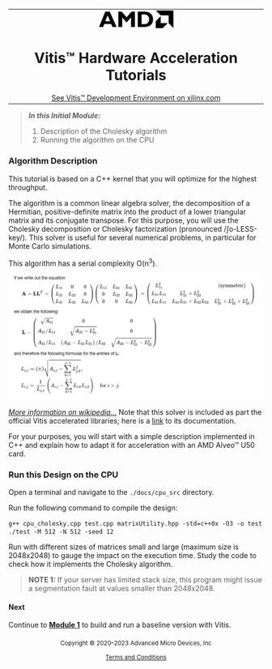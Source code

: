 <table class="sphinxhide" width="100%">
 <tr width="100%">
    <td align="center"><img src="https://raw.githubusercontent.com/Xilinx/Image-Collateral/main/xilinx-logo.png" width="30%"/><h1>Vitis™ Hardware Acceleration Tutorials</h1>
    <a href="https://www.xilinx.com/products/design-tools/vitis.html">See Vitis™ Development Environment on xilinx.com</a>
    </td>
 </tr>
</table>

> **_In this Initial Module:_**
>
>1. Description of the Cholesky algorithm
>2. Running the algorithm on the CPU

### Algorithm Description

This tutorial is based on a C++ kernel that you will  optimize for the highest throughput.

The algorithm is a common linear algebra solver, the decomposition of a Hermitian, positive-definite matrix into the product of a lower triangular matrix and its conjugate transpose. For this purpose, you will use the Cholesky decomposition or Cholesky factorization (pronounced /ʃo-LESS-key/). This solver is useful for several numerical problems, in particular for Monte Carlo simulations.

This algorithm has a serial complexity O(n<sup>3</sup>).

![Cholesky description](../images/description.png)

[_More information on wikipedia..._](https://en.wikipedia.org/wiki/Cholesky_decomposition)
Note that this solver is included as part the official Vitis accelerated libraries; here is a [link](https://xilinx.github.io/Vitis_Libraries/solver/2022.1/guide_L2/L2_api.html#potrf) to its documentation.

For your purposes, you will start with a simple description implemented in C++ and explain how to adapt it for acceleration with an AMD Alveo™ U50 card.

### Run this Design on the CPU

Open a terminal and navigate to the `./docs/cpu_src` directory.

Run the following command to compile the design:

```
g++ cpu_cholesky.cpp test.cpp matrixUtility.hpp -std=c++0x -O3 -o test
./test -M 512 -N 512 -seed 12
```

Run with different sizes of matrices small and large (maximum size is 2048x2048) to gauge the impact on the execution time. Study the code to check how it implements the Cholesky algorithm.

> **NOTE 1:** If your server has limited stack size, this program might issue a segmentation fault at values smaller than 2048x2048.

#### Next

Continue to [**Module 1**](../module1_baseline/README.md) to build and run a baseline version with Vitis.

<p class="sphinxhide" align="center"><sub>Copyright © 2020–2023 Advanced Micro Devices, Inc</sub></p>

<p class="sphinxhide" align="center"><sup><a href="https://www.amd.com/en/corporate/copyright">Terms and Conditions</a></sup></p>
